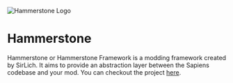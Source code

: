 ![Hammerstone Logo](/images/hammerstone/hammerstone_wide.png)
# Hammerstone
Hammerstone or Hammerstone Framework is a modding framework created by SirLich. It aims to provide an abstraction layer between the Sapiens codebase and your mod. You can checkout the project [here](https://github.com/SirLich/hammerstone-framework).